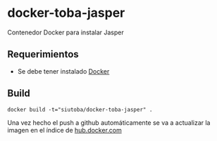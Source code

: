 # docker-toba-jasper
Contenedor Docker para instalar Jasper 

## Requerimientos
 * Se debe tener instalado [Docker](https://docs.docker.com/installation/)

## Build
```
docker build -t="siutoba/docker-toba-jasper" .
```
Una vez hecho el push a github automáticamente se va a actualizar la imagen en el índice de [hub.docker.com](hub.docker.com)


